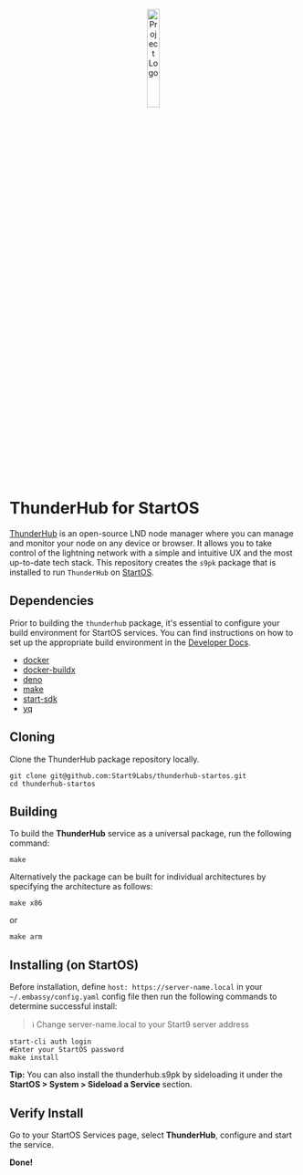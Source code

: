 <p align="center">
  <img src="icon.png" alt="Project Logo" width="21%">
</p>

# ThunderHub for StartOS

[ThunderHub](https://github.com/apotdevin/thunderhub) is an open-source LND node manager where you can manage and monitor your node on any device or browser. It allows you to take control of the lightning network with a simple and intuitive UX and the most up-to-date tech stack. This repository creates the `s9pk` package that is
installed to run `ThunderHub` on [StartOS](https://github.com/Start9Labs/start-os/).

## Dependencies

Prior to building the `thunderhub` package, it's essential to configure your build environment for StartOS services. You can find instructions on how to set up the appropriate build environment in the [Developer Docs](https://docs.start9.com/latest/developer-docs/packaging).

- [docker](https://docs.docker.com/get-docker)
- [docker-buildx](https://docs.docker.com/buildx/working-with-buildx/)
- [deno](https://deno.land/#installation)
- [make](https://www.gnu.org/software/make/)
- [start-sdk](https://github.com/Start9Labs/start-os/tree/sdk/core)
- [yq](https://mikefarah.gitbook.io/yq)

## Cloning

Clone the ThunderHub package repository locally.

```
git clone git@github.com:Start9Labs/thunderhub-startos.git
cd thunderhub-startos
```

## Building

To build the **ThunderHub** service as a universal package, run the following command:

```
make
```

Alternatively the package can be built for individual architectures by specifying the architecture as follows:

```
make x86
```

or

```
make arm
```

## Installing (on StartOS)

Before installation, define `host: https://server-name.local` in your `~/.embassy/config.yaml` config file then run the following commands to determine successful install:

> :information_source: Change server-name.local to your Start9 server address

```
start-cli auth login
#Enter your StartOS password
make install
```

**Tip:** You can also install the thunderhub.s9pk by sideloading it under the **StartOS > System > Sideload a Service** section.

## Verify Install

Go to your StartOS Services page, select **ThunderHub**, configure and start the service.

**Done!**
